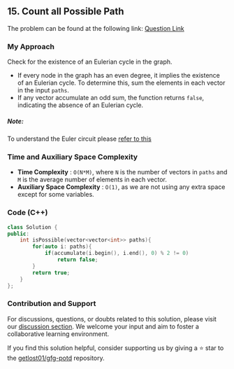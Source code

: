 ## 15. Count all Possible Path
The problem can be found at the following link: [Question Link](https://www.geeksforgeeks.org/problems/castle-run3644/1)

### My Approach
Check for the existence of an Eulerian cycle in the graph. 
- If every node in the graph has an even degree, it implies the existence of an Eulerian cycle. To determine this, sum the elements in each vector in the input `paths`. 
- If any vector accumulate an odd sum, the function returns `false`, indicating the absence of an Eulerian cycle.

##### Note:
To understand the Euler circuit please [refer to this](https://www.youtube.com/watch?v=xR4sGgwtR2I)

### Time and Auxiliary Space Complexity

- **Time Complexity** : `O(N*M)`, where `N` is the number of vectors in `paths` and `M` is the average number of elements in each vector.
- **Auxiliary Space Complexity** : `O(1)`, as we are not using any extra space except for some variables.

### Code (C++)

```cpp
class Solution {
public:
    int isPossible(vector<vector<int>> paths){
        for(auto i: paths){
            if(accumulate(i.begin(), i.end(), 0) % 2 != 0)
                return false;
        }
        return true;
    }
};
```

### Contribution and Support

For discussions, questions, or doubts related to this solution, please visit our [discussion section](https://github.com/getlost01/gfg-potd/discussions). We welcome your input and aim to foster a collaborative learning environment.

If you find this solution helpful, consider supporting us by giving a ⭐ star to the [getlost01/gfg-potd](https://github.com/getlost01/gfg-potd) repository.